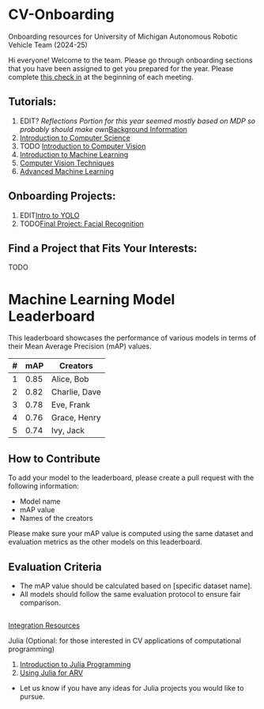 # CV-Onboarding
Onboarding resources for University of Michigan Autonomous Robotic Vehicle Team (2024-25)

Hi everyone! Welcome to the team. Please go through onboarding sections that you have been assigned to get you prepared for the year. Please complete [this check in](https://forms.gle/yRPz1u5exbgAoyWV6) at the beginning of each meeting.


## Tutorials:
1. EDIT? *Reflections Portion for this year seemed mostly based on MDP so probably should make own*[Background Information](./Introduction/background_info.md)
2. [Introduction to Computer Science](./Introduction/cs_intro.md)
3. TODO [Introduction to Computer Vision](./Introduction/cv_intro.md)
4. [Introduction to Machine Learning](./Machine_Learning/ml_intro.md)
5. [Computer Vision Techniques](./CV_Techniques/cv_advanced.md)
6. [Advanced Machine Learning](./Machine_Learning/ml_advanced.md)

## Onboarding Projects:
1. EDIT[Intro to YOLO](./Machine_Learning/YOLO_Intro.md)
2. TODO[Final Project: Facial Recognition](./Final_Project/Facial_Recognition.md)

## Find a Project that Fits Your Interests:
TODO


# Machine Learning Model Leaderboard

This leaderboard showcases the performance of various models in terms of their Mean Average Precision (mAP) values.

| #   | mAP   | Creators              |
| --- | ----- | --------------------- |
| 1   | 0.85  | Alice, Bob            |
| 2   | 0.82  | Charlie, Dave         |
| 3   | 0.78  | Eve, Frank            |
| 4   | 0.76  | Grace, Henry          |
| 5   | 0.74  | Ivy, Jack             |

## How to Contribute

To add your model to the leaderboard, please create a pull request with the following information:
- Model name
- mAP value
- Names of the creators

Please make sure your mAP value is computed using the same dataset and evaluation metrics as the other models on this leaderboard.

## Evaluation Criteria

- The mAP value should be calculated based on [specific dataset name].
- All models should follow the same evaluation protocol to ensure fair comparison.

##

[Integration Resources](./Integration/integration.md) 

Julia (Optional: for those interested in CV applications of computational programming)
1. [Introduction to Julia Programming](./Julia/julia_intro.md)
2. [Using Julia for ARV](./Julia/julia_advanced.md)
- Let us know if you have any ideas for Julia projects you would like to pursue.


